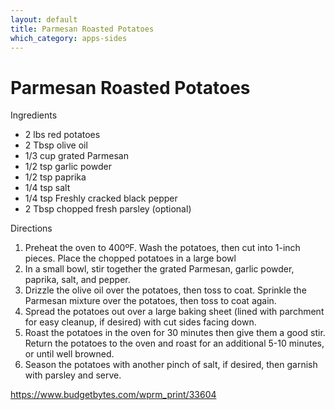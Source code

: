 ```yaml
---
layout: default
title: Parmesan Roasted Potatoes
which_category: apps-sides
---
```

# Parmesan Roasted Potatoes

Ingredients

  * 2 lbs red potatoes
  * 2 Tbsp olive oil
  * 1/3 cup grated Parmesan
  * 1/2 tsp garlic powder
  * 1/2 tsp paprika
  * 1/4 tsp salt
  * 1/4 tsp Freshly cracked black pepper
  * 2 Tbsp chopped fresh parsley (optional)

Directions

  1. Preheat the oven to 400ºF. Wash the potatoes, then cut into 1-inch pieces. Place the chopped potatoes in a large bowl
  2. In a small bowl, stir together the grated Parmesan, garlic powder, paprika, salt, and pepper.
  3. Drizzle the olive oil over the potatoes, then toss to coat. Sprinkle the Parmesan mixture over the potatoes, then toss to coat again.
  4. Spread the potatoes out over a large baking sheet (lined with parchment for easy cleanup, if desired) with cut sides facing down.
  5. Roast the potatoes in the oven for 30 minutes then give them a good stir. Return the potatoes to the oven and roast for an additional 5-10 minutes, or until well browned.
  6. Season the potatoes with another pinch of salt, if desired, then garnish with parsley and serve.

<https://www.budgetbytes.com/wprm_print/33604>
